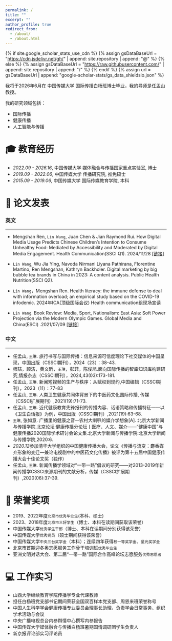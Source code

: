 ```yaml
---
permalink: /
title: ""
excerpt: ""
author_profile: true
redirect_from: 
  - /about/
  - /about.html
---
```


{% if site.google_scholar_stats_use_cdn %}
{% assign gsDataBaseUrl = "https://cdn.jsdelivr.net/gh/" | append: site.repository | append: "@" %}
{% else %}
{% assign gsDataBaseUrl = "https://raw.githubusercontent.com/" | append: site.repository | append: "/" %}
{% endif %}
{% assign url = gsDataBaseUrl | append: "google-scholar-stats/gs_data_shieldsio.json" %}

<span class='anchor' id='about-me'></span>

我将于2026年6月在 中国传媒大学 国际传播白杨班博士毕业，我的导师是任孟山教授。

我的研究领域包括：
- 国际传播
- 健康传播
- 人工智能与传播
  


<span class='anchor' id='-xl'></span>

# 🎓 教育经历
- *2022.09 - 2026.16*,  中国传媒大学 媒体融合与传播国家重点实验室, 博士 
- *2019.09 - 2022.06*,  中国传媒大学 传播研究院, 推免硕士
- *2015.09 - 2019.06*,  中国传媒大学 国际传媒教育学院, 本科
 
<span class='anchor' id='-lwzl'></span>

# 📝 论文发表

### 英文
---
- Mengshan Ren, `Lin Wang`, Juan Chen & Jian Raymond Rui. How Digital Media Usage Predicts Chinese Children’s Intention to Consume Unhealthy Food: Mediated by Accessibility and Moderated by Digital Media Engagement. Health Communication(SSCI Q1). 2024/11/28
[[链接]](https://doi.org/10.1080/10410236.2024.2433821)

- `Lin Wang`, Wu Jia Ying, Navoda Nirmani Liyana Pathirana, Florentine Martino, Ren Mengshan, Kathryn Backholer. Digital marketing by big bubble tea brands in China in 2023: A content analysis. Public Health Nutrition(SSCI Q2).

- `Lin Wang`，Mengshan Ren. Health literacy: the immune defense to deal with information overload; an empirical study based on the COVID-19 infodemic. 2024年ICA(顶级国际会议) Health communication组现场宣读

- `Lin Wang`. Book Review: Media, Sport, Nationalism: East Asia: Soft Power Projection via the Modern Olympic Games. Global Media and China(ESCI) .2021/07/09
[[链接]](https://doi.org/10.1177/20594364211025399)

### 中文
---

- 任孟山, `王琳`. 旅行书写与国际传播：信息来源可信度理论下社交媒体的中国呈现，中国出版（CSSCI期刊），2024（23）：38-43.
- 师喆，顾洁，黄文昕，`王琳`，彭菲，陈俊旭.面向国际传播的智库知识库构建研究,情报杂志（CSSCI期刊），2024,43(03):173-181.
- 任孟山, `王琳`. 新闻短视频的生产与秩序：从赋权到规约,中国编辑（CSSCI期刊），2023（11）：77-83
- 任孟山, `王琳`. 人类卫生健康共同体背景下的中医药文化国际传播, 传媒（CSSCI扩展期刊）,2021(19):71-73.
- 任孟山, `王琳`. 近代健康教育先锋报刊的传播内容、话语策略和传播特征——以《卫生白话报》为例，中国出版（CSSCI期刊）,2021(19):63-68.
- `王琳`, 张如意. 广播里的健康之音--农村大喇叭的媒介学想象[A]. 北京大学新闻与传播学院.北京论坛·健康传播分论坛丨医疗、人文、媒介——“健康中国”与健康传播2020国际学术研讨会论文集.北京大学新闻与传播学院:北京大学新闻与传播学院,2020:6. 
- *2020.12*参加清华大学组织的中国健康传播大会，论文《传播与流变：麝香媒介形象的变迁—兼论电视剧中的中医药文化传播》被评为第十五届中国健康传播大会十佳论文奖（独作）
- 任孟山, `王琳`. 新闻传播学领域对“一带一路”倡议的研究——对2013-2019年新闻传播学CSSCI来源期刊的文献分析，传媒（CSSCI扩展期刊）,2020(06):37-39.


<span class='anchor' id='-ryjx'></span>

# 🏅 荣誉奖项
- 2019、2022年度`北京市优秀毕业生`(本科、硕士)
- 2023、2018年度`北京市三好学生`（博士、本科在读期间获取该荣誉）
- 中国传媒大学`优秀学生干部`（博士、本科在读期间分别获得该荣誉）
- 中国传媒大学`优秀党员`（硕士期间获得该荣誉）
- 中国传媒大学`中央三台奖学金`（本科）；连续四年获得`校一等奖学金`、`星光奖学金`
- 北京市首期迎冬奥志愿服务工作骨干培训班`优秀毕业生` 
- 亚洲文明对话大会、第二届“一带一路”国际合作高峰论坛志愿服务`优秀志愿者`


<span class='anchor' id='-gzsx'></span>

# 💻 工作实习
- 山西大学继续教育学院传播学专业代课教师
- 担任白杨班党支部书记期间荣获全国双百样本党支部、周恩来班荣誉称号
- 中国人生科学学会健康传播专业委员会理事长助理，负责学会日常事务、组织学术活动与会议
- 中央广播电视总台内参舆情中心撰写内参报告
- 中国传媒大学媒体融合与传播白杨班暑期国情调研团学生负责人
- 新京报评论部实习评论员

